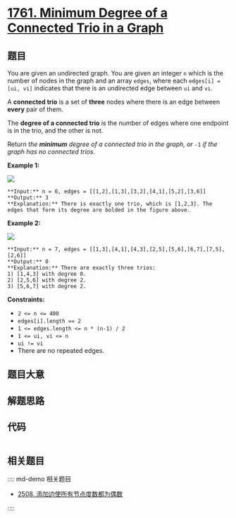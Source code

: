 # [1761. Minimum Degree of a Connected Trio in a Graph](https://leetcode.com/problems/minimum-degree-of-a-connected-trio-in-a-graph)

## 题目

You are given an undirected graph. You are given an integer `n` which is the
number of nodes in the graph and an array `edges`, where each `edges[i] = [ui,
vi]` indicates that there is an undirected edge between `ui` and `vi`.

A **connected trio** is a set of **three** nodes where there is an edge
between **every** pair of them.

The **degree of a connected trio** is the number of edges where one endpoint
is in the trio, and the other is not.

Return _the **minimum** degree of a connected trio in the graph, or_ `-1` _if
the graph has no connected trios._



**Example 1:**

![](https://assets.leetcode.com/uploads/2021/01/26/trios1.png)

    
    
    **Input:** n = 6, edges = [[1,2],[1,3],[3,2],[4,1],[5,2],[3,6]]
    **Output:** 3
    **Explanation:** There is exactly one trio, which is [1,2,3]. The edges that form its degree are bolded in the figure above.
    

**Example 2:**

![](https://assets.leetcode.com/uploads/2021/01/26/trios2.png)

    
    
    **Input:** n = 7, edges = [[1,3],[4,1],[4,3],[2,5],[5,6],[6,7],[7,5],[2,6]]
    **Output:** 0
    **Explanation:** There are exactly three trios:
    1) [1,4,3] with degree 0.
    2) [2,5,6] with degree 2.
    3) [5,6,7] with degree 2.
    



**Constraints:**

  * `2 <= n <= 400`
  * `edges[i].length == 2`
  * `1 <= edges.length <= n * (n-1) / 2`
  * `1 <= ui, vi <= n`
  * `ui != vi`
  * There are no repeated edges.


## 题目大意

## 解题思路

## 代码

```javascript

```

## 相关题目

:::: md-demo 相关题目
- [2508. 添加边使所有节点度数都为偶数](https://leetcode.com/problems/add-edges-to-make-degrees-of-all-nodes-even)

::::
